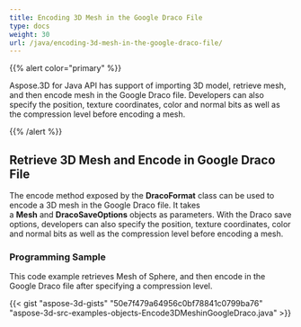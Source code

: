 ```yaml
---
title: Encoding 3D Mesh in the Google Draco File
type: docs
weight: 30
url: /java/encoding-3d-mesh-in-the-google-draco-file/
---
```


{{% alert color="primary" %}} 

Aspose.3D for Java API has support of importing 3D model, retrieve mesh, and then encode mesh in the Google Draco file. Developers can also specify the position, texture coordinates, color and normal bits as well as the compression level before encoding a mesh.

{{% /alert %}} 
## **Retrieve 3D Mesh and Encode in Google Draco File**
The encode method exposed by the **DracoFormat** class can be used to encode a 3D mesh in the Google Draco file. It takes a **Mesh** and **DracoSaveOptions** objects as parameters. With the Draco save options, developers can also specify the position, texture coordinates, color and normal bits as well as the compression level before encoding a mesh.
### **Programming Sample**
This code example retrieves Mesh of Sphere, and then encode in the Google Draco file after specifying a compression level.

{{< gist "aspose-3d-gists" "50e7f479a64956c0bf78841c0799ba76" "aspose-3d-src-examples-objects-Encode3DMeshinGoogleDraco.java" >}}
